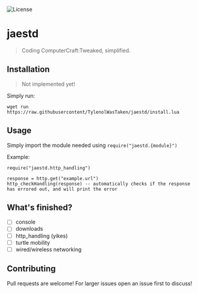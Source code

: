 ![License](https://img.shields.io/badge/license-GPLv2-brightgreen)

# jaestd

> Coding ComputerCraft:Tweaked, simplified.

## Installation

> Not implemented yet!

Simply run:

```
wget run https://raw.githubusercontent/TylenolWasTaken/jaestd/install.lua
```

## Usage

Simply import the module needed using `require("jaestd.{module}")`

Example:

```
require("jaestd.http_handling")

response = http.get("example.url")
http_checkHandling(response) -- automatically checks if the response has errored out, and will print the error
```

## What's finished?

* [ ] console
* [ ] downloads
* [ ] http_handling (yikes)
* [ ] turtle mobility
* [ ] wired/wireless networking

## Contributing

Pull requests are welcome! For larger issues open an issue first to discuss!

